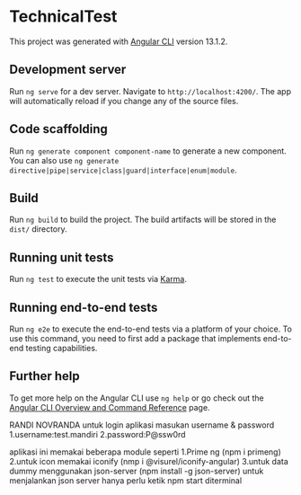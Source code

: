# TechnicalTest

This project was generated with [Angular CLI](https://github.com/angular/angular-cli) version 13.1.2.

## Development server

Run `ng serve` for a dev server. Navigate to `http://localhost:4200/`. The app will automatically reload if you change any of the source files.

## Code scaffolding

Run `ng generate component component-name` to generate a new component. You can also use `ng generate directive|pipe|service|class|guard|interface|enum|module`.

## Build

Run `ng build` to build the project. The build artifacts will be stored in the `dist/` directory.

## Running unit tests

Run `ng test` to execute the unit tests via [Karma](https://karma-runner.github.io).

## Running end-to-end tests

Run `ng e2e` to execute the end-to-end tests via a platform of your choice. To use this command, you need to first add a package that implements end-to-end testing capabilities.

## Further help

To get more help on the Angular CLI use `ng help` or go check out the [Angular CLI Overview and Command Reference](https://angular.io/cli) page.

RANDI NOVRANDA 
untuk login aplikasi masukan username & password
1.username:test.mandiri
2.password:P@ssw0rd


aplikasi ini memakai beberapa module seperti 
1.Prime ng (npm i primeng) 
2.untuk icon memakai iconify (nmp i @visurel/iconify-angular)
3.untuk data dummy menggunakan json-server (npm install -g json-server)
untuk menjalankan json server hanya perlu ketik 
npm start diterminal